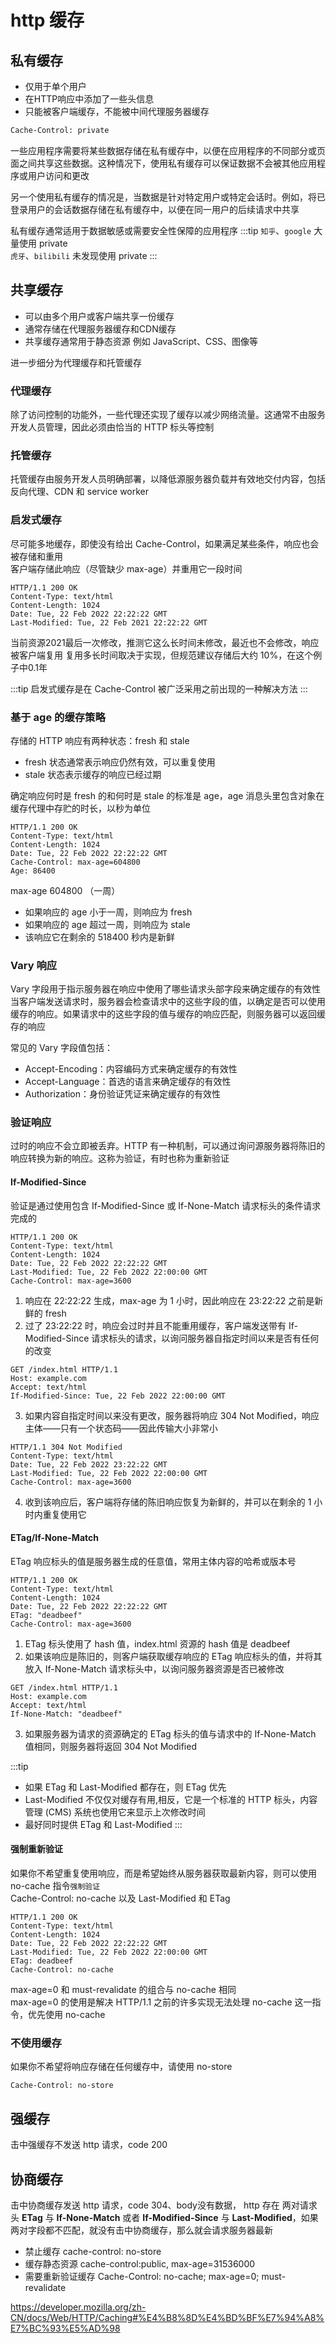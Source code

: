 # http 缓存

## 私有缓存
* 仅用于单个用户
* 在HTTP响应中添加了一些头信息
* 只能被客户端缓存，不能被中间代理服务器缓存
```bash
Cache-Control: private
```

一些应用程序需要将某些数据存储在私有缓存中，以便在应用程序的不同部分或页面之间共享这些数据。这种情况下，使用私有缓存可以保证数据不会被其他应用程序或用户访问和更改  

另一个使用私有缓存的情况是，当数据是针对特定用户或特定会话时。例如，将已登录用户的会话数据存储在私有缓存中，以便在同一用户的后续请求中共享  

私有缓存通常适用于数据敏感或需要安全性保障的应用程序
:::tip
`知乎`、`google` 大量使用 private  
`虎牙`、`bilibili` 未发现使用 private
:::

## 共享缓存
* 可以由多个用户或客户端共享一份缓存
* 通常存储在代理服务器缓存和CDN缓存
* 共享缓存通常用于静态资源 例如 JavaScript、CSS、图像等

进一步细分为代理缓存和托管缓存


### 代理缓存
除了访问控制的功能外，一些代理还实现了缓存以减少网络流量。这通常不由服务开发人员管理，因此必须由恰当的 HTTP 标头等控制

### 托管缓存
托管缓存由服务开发人员明确部署，以降低源服务器负载并有效地交付内容，包括反向代理、CDN 和 service worker 

### 启发式缓存
尽可能多地缓存，即使没有给出 Cache-Control，如果满足某些条件，响应也会被存储和重用  
客户端存储此响应（尽管缺少 max-age）并重用它一段时间  
```
HTTP/1.1 200 OK
Content-Type: text/html
Content-Length: 1024
Date: Tue, 22 Feb 2022 22:22:22 GMT
Last-Modified: Tue, 22 Feb 2021 22:22:22 GMT
```
当前资源2021最后一次修改，推测它这么长时间未修改，最近也不会修改，响应被客户端复用
复用多长时间取决于实现，但规范建议存储后大约 10%，在这个例子中0.1年

:::tip
启发式缓存是在 Cache-Control 被广泛采用之前出现的一种解决方法
:::
### 基于 age 的缓存策略
存储的 HTTP 响应有两种状态：fresh 和 stale
* fresh 状态通常表示响应仍然有效，可以重复使用
* stale 状态表示缓存的响应已经过期

确定响应何时是 fresh 的和何时是 stale 的标准是 age，age 消息头里包含对象在缓存代理中存贮的时长，以秒为单位


```
HTTP/1.1 200 OK
Content-Type: text/html
Content-Length: 1024
Date: Tue, 22 Feb 2022 22:22:22 GMT
Cache-Control: max-age=604800
Age: 86400
```
max-age 604800 （一周）  
* 如果响应的 age 小于一周，则响应为 fresh
* 如果响应的 age 超过一周，则响应为 stale
* 该响应它在剩余的 518400 秒内是新鲜


### Vary 响应
Vary 字段用于指示服务器在响应中使用了哪些请求头部字段来确定缓存的有效性  
当客户端发送请求时，服务器会检查请求中的这些字段的值，以确定是否可以使用缓存的响应。如果请求中的这些字段的值与缓存的响应匹配，则服务器可以返回缓存的响应

常见的 Vary 字段值包括：
* Accept-Encoding：内容编码方式来确定缓存的有效性
* Accept-Language：首选的语言来确定缓存的有效性
* Authorization：身份验证凭证来确定缓存的有效性

### 验证响应
过时的响应不会立即被丢弃。HTTP 有一种机制，可以通过询问源服务器将陈旧的响应转换为新的响应。这称为验证，有时也称为重新验证
####  If-Modified-Since
验证是通过使用包含 If-Modified-Since 或 If-None-Match 请求标头的条件请求完成的
```
HTTP/1.1 200 OK
Content-Type: text/html
Content-Length: 1024
Date: Tue, 22 Feb 2022 22:22:22 GMT
Last-Modified: Tue, 22 Feb 2022 22:00:00 GMT
Cache-Control: max-age=3600
```
1. 响应在 22:22:22 生成，max-age 为 1 小时，因此响应在 23:22:22 之前是新鲜的 fresh
2. 过了 23:22:22 时，响应会过时并且不能重用缓存，客户端发送带有 If-Modified-Since 请求标头的请求，以询问服务器自指定时间以来是否有任何的改变
```
GET /index.html HTTP/1.1
Host: example.com
Accept: text/html
If-Modified-Since: Tue, 22 Feb 2022 22:00:00 GMT
```
3. 如果内容自指定时间以来没有更改，服务器将响应 304 Not Modified，响应主体——只有一个状态码——因此传输大小非常小
```
HTTP/1.1 304 Not Modified
Content-Type: text/html
Date: Tue, 22 Feb 2022 23:22:22 GMT
Last-Modified: Tue, 22 Feb 2022 22:00:00 GMT
Cache-Control: max-age=3600
```
4. 收到该响应后，客户端将存储的陈旧响应恢复为新鲜的，并可以在剩余的 1 小时内重复使用它

#### ETag/If-None-Match
ETag 响应标头的值是服务器生成的任意值，常用主体内容的哈希或版本号
```
HTTP/1.1 200 OK
Content-Type: text/html
Content-Length: 1024
Date: Tue, 22 Feb 2022 22:22:22 GMT
ETag: "deadbeef"
Cache-Control: max-age=3600
```
1. ETag 标头使用了 hash 值，index.html 资源的 hash 值是 deadbeef
2. 如果该响应是陈旧的，则客户端获取缓存响应的 ETag 响应标头的值，并将其放入 If-None-Match 请求标头中，以询问服务器资源是否已被修改
```
GET /index.html HTTP/1.1
Host: example.com
Accept: text/html
If-None-Match: "deadbeef"
```
3. 如果服务器为请求的资源确定的 ETag 标头的值与请求中的 If-None-Match 值相同，则服务器将返回 304 Not Modified

:::tip
* 如果 ETag 和 Last-Modified 都存在，则 ETag 优先 
* Last-Modified 不仅仅对缓存有用,相反，它是一个标准的 HTTP 标头，内容管理 (CMS) 系统也使用它来显示上次修改时间
* 最好同时提供 ETag 和 Last-Modified
:::

#### 强制重新验证
如果你不希望重复使用响应，而是希望始终从服务器获取最新内容，则可以使用 no-cache 指令`强制验证`  
Cache-Control: no-cache 以及 Last-Modified 和 ETag
```
HTTP/1.1 200 OK
Content-Type: text/html
Content-Length: 1024
Date: Tue, 22 Feb 2022 22:22:22 GMT
Last-Modified: Tue, 22 Feb 2022 22:00:00 GMT
ETag: deadbeef
Cache-Control: no-cache
```
max-age=0 和 must-revalidate 的组合与 no-cache 相同  
max-age=0 的使用是解决 HTTP/1.1 之前的许多实现无法处理 no-cache 这一指令，优先使用 no-cache

### 不使用缓存
如果你不希望将响应存储在任何缓存中，请使用 no-store
```
Cache-Control: no-store
```


## 强缓存

击中强缓存不发送 http 请求，code 200

## 协商缓存

击中协商缓存发送 http 请求，code 304、body没有数据， http 存在 两对请求头
**ETag** 与 **If-None-Match** 或者 **If-Modified-Since** 与 **Last-Modified**，如果两对字段都不匹配，就没有击中协商缓存，那么就会请求服务器最新

* 禁止缓存   cache-control: no-store
* 缓存静态资源 cache-control:public, max-age=31536000 
* 需要重新验证缓存 Cache-Control: no-cache; max-age=0; must-revalidate 

https://developer.mozilla.org/zh-CN/docs/Web/HTTP/Caching#%E4%B8%8D%E4%BD%BF%E7%94%A8%E7%BC%93%E5%AD%98